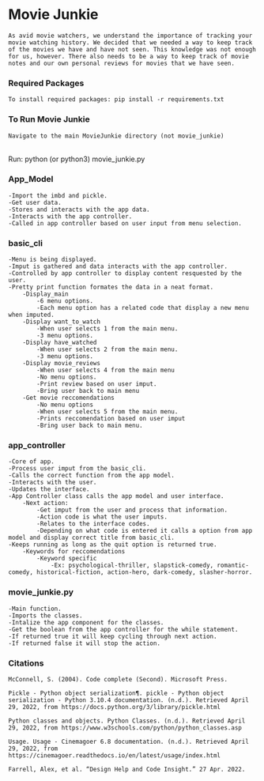 # Movie Junkie
    As avid movie watchers, we understand the importance of tracking your movie watching history. We decided that we needed a way to keep track of the movies we have and have not seen. This knowledge was not enough for us, however. There also needs to be a way to keep track of movie notes and our own personal reviews for movies that we have seen. 

### Required Packages
    To install required packages: pip install -r requirements.txt

### To Run Movie Junkie
    Navigate to the main MovieJunkie directory (not movie_junkie)
<br>
    Run: python (or python3) movie_junkie.py

### App_Model
    -Import the imbd and pickle.
    -Get user data.
    -Stores and interacts with the app data.
    -Interacts with the app controller.
    -Called in app controller based on user input from menu selection.
    
### basic_cli
    -Menu is being displayed.
    -Imput is gathered and data interacts with the app controller.
    -Controlled by app controller to display content resquested by the user.
    -Pretty print function formates the data in a neat format.
        -Display_main
            -6 menu options.
            -Each menu option has a related code that display a new menu when imputed.
        -Display want_to_watch
            -When user selects 1 from the main menu.
            -3 menu options.
        -Display have_watched
            -When user selects 2 from the main menu.
            -3 menu options.
        -Display movie_reviews
            -When user selects 4 from the main menu
            -No menu options.
            -Print review based on user imput.
            -Bring user back to main menu
        -Get movie reccomendations 
            -No menu options
            -When user selects 5 from the main menu.
            -Prints reccomendation based on user imput
            -Bring user back to main menu. 

### app_controller
    -Core of app.
    -Process user imput from the basic_cli.
    -Calls the correct function from the app model.
    -Interacts with the user.
    -Updates the interface.
    -App Controller class calls the app model and user interface.
        -Next action:
            -Get imput from the user and process that information.
            -Action code is what the user imputs.
            -Relates to the interface codes.
            -Depending on what code is entered it calls a option from app model and display correct title from basic_cli.
    -Keeps running as long as the quit option is returned true. 
        -Keywords for reccomendations
            -Keyword specific
                -Ex: psychological-thriller, slapstick-comedy, romantic-comedy, historical-fiction, action-hero, dark-comedy, slasher-horror.

### movie_junkie.py
    -Main function.
    -Imports the classes.
    -Intalize the app component for the classes.
    -Get the boolean from the app controller for the while statement.
    -If returned true it will keep cycling through next action.
    -If returned false it will stop the action. 

### Citations 
    McConnell, S. (2004). Code complete (Second). Microsoft Press. 

    Pickle - Python object serialization¶. pickle - Python object serialization - Python 3.10.4 documentation. (n.d.). Retrieved April 29, 2022, from https://docs.python.org/3/library/pickle.html

    Python classes and objects. Python Classes. (n.d.). Retrieved April 29, 2022, from https://www.w3schools.com/python/python_classes.asp

    Usage. Usage - Cinemagoer 6.8 documentation. (n.d.). Retrieved April 29, 2022, from https://cinemagoer.readthedocs.io/en/latest/usage/index.html

    Farrell, Alex, et al. “Design Help and Code Insight.” 27 Apr. 2022. 






